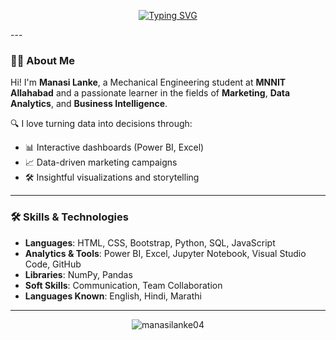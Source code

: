 <p align="center">
  <a href="https://github.com/manasilanke04">
    <img src="https://readme-typing-svg.demolab.com?font=Fira+Code&duration=3000&pause=1000&color=FF69B4&background=000000&width=500&lines=Greetings%2C+I'm+Manasi+Lanke!;Unlocking+Insights+with+Data;Marketing+Strategy+%26+Analytics;Power+BI+%E2%80%A2+Excel+%E2%80%A2+Python;Explore+My+Work+Here!" alt="Typing SVG" />
  </a>
</p>
---

### 👩‍💻 About Me

Hi! I'm **Manasi Lanke**, a Mechanical Engineering student at **MNNIT Allahabad** and a passionate learner in the fields of **Marketing**, **Data Analytics**, and **Business Intelligence**.

🔍 I love turning data into decisions through:
- 📊 Interactive dashboards (Power BI, Excel)
- 📈 Data-driven marketing campaigns
- 🛠️ Insightful visualizations and storytelling

---

### 🛠️ Skills & Technologies

- **Languages**: HTML, CSS, Bootstrap, Python, SQL, JavaScript  
- **Analytics & Tools**: Power BI, Excel, Jupyter Notebook, Visual Studio Code, GitHub  
- **Libraries**: NumPy, Pandas  
- **Soft Skills**: Communication, Team Collaboration  
- **Languages Known**: English, Hindi, Marathi



---


<p align="center">
  <img src="https://komarev.com/ghpvc/?username=manasilanke04&label=Profile%20views&color=brightgreen&style=flat" alt="manasilanke04" />
</p>
